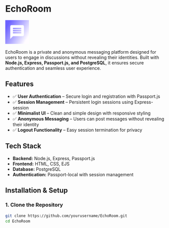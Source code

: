 # **EchoRoom**

<div align="left">
  <img src="images/icon.png" alt="EchoRoom Icon" width="75">
</div>

EchoRoom is a private and anonymous messaging platform designed for users to engage in discussions without revealing their identities. Built with **Node.js, Express, Passport.js, and PostgreSQL**, it ensures secure authentication and seamless user experience.

## **Features**
- ✅ **User Authentication** – Secure login and registration with Passport.js
- ✅ **Session Management** – Persistent login sessions using Express-session
- ✅ **Minimalist UI** – Clean and simple design with responsive styling
- ✅ **Anonymous Messaging** – Users can post messages without revealing their identity
- ✅ **Logout Functionality** – Easy session termination for privacy

## **Tech Stack**
- **Backend:** Node.js, Express, Passport.js
- **Frontend:** HTML, CSS, EJS
- **Database:** PostgreSQL
- **Authentication:** Passport-local with session management

## **Installation & Setup**

### **1. Clone the Repository**
```bash
git clone https://github.com/yourusername/EchoRoom.git  
cd EchoRoom